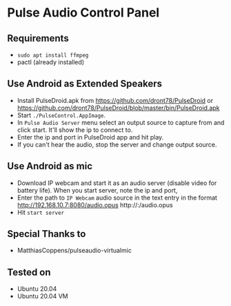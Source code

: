 # Pulse Audio Control Panel

## Requirements
* `sudo apt install ffmpeg`
* pactl (already installed)

## Use Android as Extended Speakers
* Install PulseDroid.apk from https://github.com/dront78/PulseDroid
  or
  https://github.com/dront78/PulseDroid/blob/master/bin/PulseDroid.apk
* Start `./PulseControl.AppImage`. 
* In `Pulse Audio Server` menu select an output source to capture from and
  click start. It'll show the ip to connect to.
* Enter the ip and port in PulseDroid app and hit play.
* If you can't hear the audio, stop the server and change output source.


## Use Android as mic

* Download IP webcam and start it as an audio server (disable video for battery life).
  When you start server, note the ip and port,
* Enter the path to `IP Webcam` audio source in the text entry in the format
  http://192.168.10.7:8080/audio.opus
  http://<ip address>:<port>/audio.opus
* Hit `start server` 


## Special Thanks to
* MatthiasCoppens/pulseaudio-virtualmic 

## Tested on 
* Ubuntu 20.04
* Ubuntu 20.04 VM

